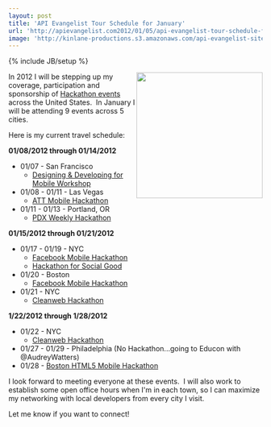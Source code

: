 ```yaml
---
layout: post
title: 'API Evangelist Tour Schedule for January'
url: 'http://apievangelist.com2012/01/05/api-evangelist-tour-schedule-for-january/'
image: 'http://kinlane-productions.s3.amazonaws.com/api-evangelist-site/blog/tag-cloud-hackathon.png'
---
```

{% include JB/setup %}
<p>
     <img src="http://kinlane-productions.s3.amazonaws.com/api-evangelist/hackathons/Hackathon-Tag-Cloud-2.png"  width="250" align="right" />
</p>
<p>
     In 2012 I will be stepping up my coverage, participation and sponsorship of <a title="hackathon events" href="http://blog.apievangelist.com/events/">Hackathon events</a> across the United States.  In January I will be attending 9 events across 5 cities.  
</p>
<p>
     Here is my current travel schedule:
</p>
<p>
     <strong>01/08/2012 through 01/14/2012</strong>
</p>
<ul >
     <li>
          01/07 - San Francisco
          <ul >
               <li>
                    <a href="http://blog.apievangelist.com/events/designing__developing_for_mobile_workshop.php">Designing &amp; Developing for Mobile Workshop</a>
               </li>
          </ul>
     </li>
     <li>
          01/08 - 01/11 - Las Vegas
          <ul >
               <li>
                    <a href="http://blog.apievangelist.com/events/att_mobile_app_hackathon_las_vegas.php">ATT Mobile Hackathon</a>
               </li>
          </ul>
     </li>
     <li>
          01/11 - 01/13 - Portland, OR
          <ul >
               <li>
                    <a href="http://blog.apievangelist.com/events/pdx_weekly_hackathon.php">PDX Weekly Hackathon</a>
               </li>
          </ul>
     </li>
</ul>
<p>
     <strong>01/15/2012 through 01/21/2012</strong>
</p>
<ul >
     <li>
          01/17 - 01/19 - NYC
          <ul >
               <li>
                    <a href="http://blog.apievangelist.com/events/facebook_mobile_hack__new_york.php">Facebook Mobile Hackathon</a>
               </li>
               <li>
                    <a href="http://blog.apievangelist.com/events/hackathon_for_social_good.php">Hackathon for Social Good</a>
               </li>
          </ul>
     </li>
     <li>
          01/20 - Boston
          <ul >
               <li>
                    <a href="http://blog.apievangelist.com/events/facebook_mobile_hack__boston.php">Facebook Mobile Hackathon</a>
               </li>
          </ul>
     </li>
     <li>
          01/21 - NYC
          <ul >
               <li>
                    <a href="http://blog.apievangelist.com/events/cleanweb_hackathon_nyc.php">Cleanweb Hackathon</a>
               </li>
          </ul>
     </li>
</ul>
<p>
     <strong>1/22/2012 through 1/28/2012</strong>
</p>
<ul >
     <li>
          01/22 - NYC
          <ul >
               <li>
                    <a href="http://blog.apievangelist.com/events/cleanweb_hackathon_nyc.php">Cleanweb Hackathon</a>
               </li>
          </ul>
     </li>
     <li>
          01/27 - 01/29 - Philadelphia (No Hackathon...going to Educon with @AudreyWatters)
     </li>
     <li>01/28 - <a href="http://blog.apievangelist.com/events/html5_mobile_apps_hackathon.php">Boston HTML5 Mobile Hackathon</a>
     </li>
</ul>
<p>
     I look forward to meeting everyone at these events.  I will also work to establish some open office hours when I'm in each town, so I can maximize my networking with local developers from every city I visit.  
</p>
<p>
     Let me know if you want to connect!
</p>
